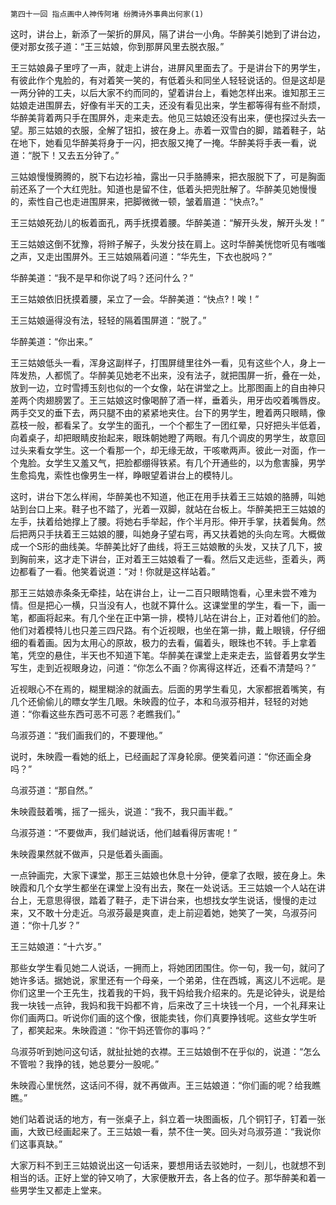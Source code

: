     第四十一回 指点画中人神传阿堵 纷腾诗外事典出何家(1) 

   这时，讲台上，新添了一架折的屏风，隔了讲台一小角。华醉美引她到了讲台边，便对那女孩子道：“王三姑娘，你到那屏风里去脱衣服。”

   王三姑娘鼻子里哼了一声，就走上讲台，进屏风里面去了。于是讲台下的男学生，有彼此作个鬼脸的，有对着笑一笑的，有低着头和同坐人轻轻说话的。但是这却是一两分钟的工夫，以后大家不约而同的，望着讲台上，看她怎样出来。谁知那王三姑娘走进围屏去，好像有半天的工夫，还没有看见出来，学生都等得有些不耐烦，华醉美背着两只手在围屏外，走来走去。他见三姑娘还没有出来，便也探过头去一望。那三姑娘的衣服，全解了钮扣，披在身上。赤着一双雪白的脚，踏着鞋子，站在地下，她看见华醉美将身于一闪，把衣服又掩了一掩。华醉美将手表一看，说道：“脱下！又去五分钟了。”

   三姑娘慢慢腾腾的，脱下右边衫袖，露出一只手胳膊来，把衣服脱下了，可是胸面前还系了一个大红兜肚。知道也是留不住，低着头把兜肚解了。华醉美见她慢慢的，索性自己也走进围屏来，把脚微微一顿，皱着眉道：“快点?。”

   王三姑娘死劲儿的板着面孔，两手抚摸着腰。华醉美道：“解开头发，解开头发！”

   王三姑娘这倒不犹豫，将辫子解子，头发分技在肩上。这时华醉美恍惚听见有嗤嗤之声，又走出围屏外。王三姑娘隔着问道：“华先生，下衣也脱吗？”

   华醉美道：“我不是早和你说了吗？还问什么？”

   王三姑娘依旧抚摸着腰，呆立了一会。华醉美道：“快点?！唉！”

   王三姑娘逼得没有法，轻轻的隔着围屏道：“脱了。”

   华醉美道：“你出来。”

   王三姑娘低头一看，浑身这副样子，打围屏缝里往外一看，见有这些个人，身上一阵发热，人都慌了。华醉美见她老不出来，没有法子，就把围屏一折，叠在一处，放到一边，立时雪搏玉刻也似的一个女像，站在讲堂之上。比那图画上的自由神只差两个肉翅膀罢了。王三姑娘这时像喝醉了酒一样，垂着头，用牙齿咬着嘴唇皮。两手交叉的垂下去，两只腿不由的紧紧地夹住。台下的男学生，瞪着两只眼睛，像荔枝一般，都看呆了。女学生的面孔，一个个都生了一团红晕，只好把头半低着，向着桌子，却把眼睛皮抬起来，眼珠朝她瞪了两眼。有几个调皮的男学生，故意回过头来看女学生。这一个看那一个，却无缘无故，干咳嗽两声。彼此一对面，作一个鬼脸。女学生又羞又气，把脸都绷得铁紧。有几个开通些的，以为愈害臊，男学生愈捣鬼，索性也像男生一样，睁眼望着讲台上的模特儿。

   这时，讲台下怎么样闹，华醉美也不知道，他正在用手扶着王三姑娘的胳膊，叫她站到台口上来。鞋子也不踏了，光着一双脚，就站在台板上。华醉美把王三姑娘的左手，扶着给她撑上了腰。将她右手举起，作个半月形。伸开手掌，扶着鬓角。然后把两只手扶着王三姑娘的腰，叫她身子望右弯，再又扶着她的头向左弯。大概做成一个S形的曲线美。华醉美比好了曲线，将王三姑娘散的头发，又扶了几下，披到胸前来，这才走下讲台，正对着王三姑娘看了一看。然后又走远些，歪着头，两边都看了一看。他笑着说道：“对！你就是这样站着。”

   那王三姑娘赤条条无牵挂，站在讲台上，让一二百只眼睛饱看，心里未尝不难为情。但是把心一横，只当没有人，也就不算什么。这课堂里的学生，看一下，画一笔，都画将起来。有几个坐在正中第一排，模特儿站在讲台上，正对着他们的脸。他们对着模特儿也只差三四尺路。有个近视眼，也坐在第一排，戴上眼镜，仔仔细细的看着画。因为太用心的原故，极力的去看，偏着头，眼珠也不转。手上拿着笔，凭空的悬住，半天也不知道下笔。华醉美在课堂上走来走去，监督着男女学生写生，走到近视眼身边，问道：“你怎么不画？你离得这样近，还看不清楚吗？”

   近视眼心不在焉的，糊里糊涂的就画去。后面的男学生看见，大家都抿着嘴笑，有几个还偷偷儿的瞟女学生几眼。朱映霞的位子，本和乌淑芬相并，轻轻的对她道：“你看这些东西可恶不可恶？老瞧我们。”

   乌淑芬道：“我们画我们的，不要理他。”

   说时，朱映霞一看她的纸上，已经画起了浑身轮廓。便笑着问道：“你还画全身吗？”

   乌淑芬道：“那自然。”

   朱映霞鼓着嘴，摇了一摇头，说道：“我不，我只画半截。”

   乌淑芬道：“不要做声，我们越说话，他们越看得厉害呢！”

   朱映霞果然就不做声，只是低着头画画。

   一点钟画完，大家下课堂，那王三姑娘也休息十分钟，便拿了衣眼，披在身上。朱映霞和几个女学生都坐在课堂上没有出去，聚在一处说话。王三姑娘一个人站在讲台上，无意思得很，踏着了鞋子，走下讲台来，也想找女学生说话，慢慢的走过来，又不敢十分走近。乌淑芬最是爽直，走上前迎着她，她笑了一笑，乌淑芬问道：“你十几岁？”

   王三姑娘道：“十六岁。”

   那些女学生看见她二人说话，一拥而上，将她团团围住。你一句，我一句，就问了她许多话。据她说，家里还有一个母亲，一个弟弟，住在西城，离这儿不远呢。是你们这里一个王先生，找着我的干妈，我干妈给我介绍来的。先是论钟头，说是给我一块钱一点钟，我妈和我干妈都不肯，后来改了三十块钱一个月，一个礼拜来让你们画两口。听说你们画的这个像，很能卖钱，你们真要挣钱呢。这些女学生听了，都笑起来。朱映霞道：“你干妈还管你的事吗？”

   乌淑芬听到她问这句话，就扯扯她的衣襟。王三姑娘倒不在乎似的，说道：“怎么不管啦？我挣的钱，她总要分一股呢。”

   朱映霞心里恍然，这话问不得，就不再做声。王三姑娘道：“你们画的呢？给我瞧瞧。”

   她们站着说话的地方，有一张桌子上，斜立着一块图画板，几个铜钉子，钉着一张画，大致已经画起来了。王三姑娘一看，禁不住一笑。回头对乌淑芬道：“我说你们这事真缺。”

   大家万料不到王三姑娘说出这一句话来，要想用话去驳她时，一刻儿，也就想不到相当的话。正好上堂的钟又响了，大家便散开去，各上各的位子。那华醉美和着一些男学生又都走上堂来。

